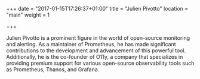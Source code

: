 +++
date = "2017-01-15T17:26:37+01:00"
title = "Julien Pivotto"
location = "main"
weight = 1

+++


Julien Pivotto is a prominent figure in the world of open-source monitoring and
alerting. As a maintainer of Prometheus, he has made significant contributions
to the development and advancement of this powerful tool. Additionally, he is
the co-founder of O11y, a company that specializes in providing premium support
for various open-source observability tools such as Prometheus, Thanos, and
Grafana.
